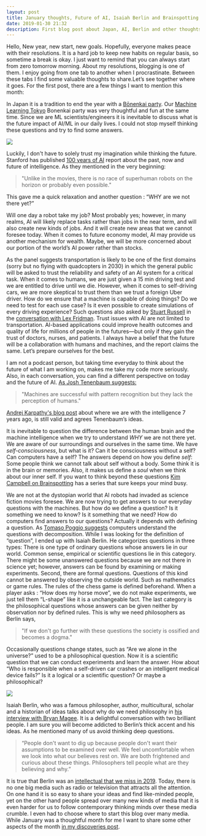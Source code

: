 ```yaml
---
layout: post
title: January thoughts, Future of AI, Isaiah Berlin and Brainspotting 
date: 2019-01-30 21:32
description: First blog post about Japan, AI, Berlin and other thoughts
---
```

Hello,
New year, new start, new goals. Hopefully, everyone makes peace with their resolutions. It is a hard job to keep new habits on regular basis, so sometime a break is okay. I just want to remind that you can always start from zero tomorrow morning. 
About my resolutions, blogging is one of them. I enjoy going from one tab to another when I procrastinate. Between  these tabs I find some valuable thoughts to share.Let’s see together where it goes. For the first post, there are a few things I want to mention this month:

In Japan it is a tradition to end the year with a [Bōnenkai party](https://en.wikipedia.org/wiki/B%C5%8Dnenkai). Our [Machine Learning Tokyo](https://machinelearningtokyo.com/) Bonenkai party was very thoughtful and fun at the same time. Since we are ML scientists/engineers it is inevitable to discuss what is the future impact of AI/ML in our daily lives. I could not stop myself thinking these questions and try to find some answers. 


<div class="row mt-3">
    <div class="col-sm mt-3 mt-md-0">
        <img class="img-fluid rounded z-depth-1" src="https://engineering.stanford.edu/sites/default/files/styles/banner-850x400/public/ai100_robot-concept_1__0.jpg?itok=0kdQhP8E">
    </div>
</div>

Luckily, I don't have to solely trust my imagination while thinking the future. Stanford has published [100 years of AI](https://ai100.stanford.edu/) report about the past, now and future of intelligence. As they mentioned in the very beginning: 
> "Unlike in the movies, there is no race of superhuman robots on the horizon or probably even possible."

This gave me a quick relaxation and another question : “WHY are we not there yet?”  

Will one day a robot take my job? Most probably yes; however, in many realms, AI will likely replace tasks rather than jobs in the near term, and will also create new kinds of jobs. And it will create new areas that we cannot foresee today. When it comes to future economy model, AI may provide us another mechanism for wealth. Maybe, we will be more concerned about our portion of the world’s AI power rather than stocks.

As the panel suggests transportation is likely to be one of the first domains (sorry but no flying with quadcopters in 2030) in which the general public will be asked to trust the reliability and safety of an AI system for a critical task. When it comes to humans, we are just given a 15 min driving test and we are entitled to drive until we die. However, when it comes to self-driving cars, we are more skeptical to trust them than we trust a foreign Uber driver. How do we ensure that a machine is capable of doing things? Do we need to test for each use case? Is it even possible to create simulations of every driving experience?  Such questions also asked by [Stuart Russell](https://people.eecs.berkeley.edu/~russell/) in the [conversation with Lex Fridman](https://lexfridman.com/stuart-russell/). Trust issues with AI are not limited to transportation. AI-based applications could improve health outcomes and quality of life for millions of people in the futures—but only if they gain the trust of doctors, nurses, and patients. I always have a belief that the future will be a collaboration with humans and machines, and the report claims the same. Let’s prepare ourselves for the best. 

I am not a podcast person, but taking time everyday to think about the future of what I am working on, makes me take my code more seriously.  Also, in each conversation, you can find a different perspective on today and the future of AI. [As Josh Tenenbaum suggests:](https://www.youtube.com/watch?v=Pwm6DqdC4pU) 
> "Machines are successful with pattern recognition but they lack the perception of humans."

[Andrej Karpathy's blog post](https://karpathy.github.io/2012/10/22/state-of-computer-vision/) about where we are with the intelligence 7 years ago, is still valid and agrees Tenenbaum’s ideas. 

It is inevitable to question the difference between the human brain and the machine intelligence when we try to understand _WHY_ we are not there yet. We are aware of our surroundings and ourselves in the same time. We have _self-consciousness_, but what is it? Can it be consciousness without a self? Can computers have a self? The answers depend on how you define _self_: Some people think we cannot talk about self without a body. Some think it is in the brain or memories. Also, it makes us define a _soul_ when we think about our inner self.  If you want to think beyond these questions [Kim Campbell on Brainspotting](https://www.youtube.com/watch?v=ONrhqPfSiRM) has a series that sure keeps your mind busy.

We are not at the dystopian world that AI robots had invaded as science fiction movies foresee. We are now trying to get answers to our everyday questions with the machines. But how do we define a question? Is it something we need to know? Is it something that we need? How do computers find answers to our questions? Actually it depends with defining a question. As [Tomaso Poggio suggests](https://cbmm.mit.edu/video/mit-ai-brains-minds-and-machines-tomaso-poggio-lex-fridman) computers understand the questions with decomposition. While I was looking for the definition of “question”, I ended up with Isaiah Berlin. He categorizes questions in three types: There is one type of ordinary questions whose answers lie in our world. Common sense, empirical or scientific questions lie in this category. There might be some unanswered questions because we are not there in science yet; however, answers can be found by examining or making experiments. Second, there are formal questions. Questions of this kind cannot be answered by observing the outside world. Such as mathematics or game rules. The rules of the chess game is defined beforehand. When a player asks : “How does my horse move”, we do not make experiments, we just tell them “L-shape” like it is a unchangeable fact. The last category is the philosophical questions whose answers can be given neither by observation nor by defined rules. This is why we need philosophers as Berlin says, 
> "If we don't go further with these questions the society is ossified and becomes a dogma."

Occasionally questions change states, such as “Are we alone in the universe?” used to be a philosophical question. Now it is a scientific question that we can conduct experiments and learn the answer. How about  “Who is responsible when a self-driven car crashes or an intelligent medical device fails?”  Is it a logical or a scientific question? Or maybe a philosophical?


<div class="row mt-3">
    <div class="col-sm mt-3 mt-md-0">
        <img class="img-fluid rounded z-depth-1" src="http://berlin.wolf.ox.ac.uk/image_library/photos/photos_of_ib/bardabig.jpg">
    </div>
</div>


Isaiah Berlin, who was a famous philosopher, author, multicultural, scholar and a historian of ideas talks about why do we need philosophy in  [his interview with Bryan Magee](https://www.youtube.com/watch?v=vib2rqJKS08). It is a delightful conversation with two brilliant people. I am sure you will become addicted to Berlin’s thick accent and his ideas. As he mentioned many of us avoid thinking deep questions. 
> “People don't want to dig up because people don't want their assumptions to be examined over well. We feel uncomfortable when we look into what our believes rest on. We are both frightened and curious about these things. Philosophers tell people what are they believing and why.” 

 It is true that Berlin was an [intellectual that we miss in 2019](https://www.bbc.co.uk/programmes/b09cvrmf). Today, there is no one big media such as radio or television that attracts all the attention. On one hand it is so easy to share your ideas and find like-minded people, yet on the other hand people spread over many new kinds of media that it is even harder for us to follow contemporary thinking minds over these media crumble. I even had to choose where to start this blog over many media. While January was a thoughtful month for me I want to share some other aspects of the month [in my discoveries post](http://blog.zehrah.net/january).

